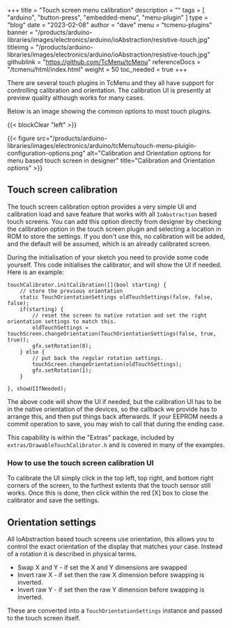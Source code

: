 +++
title = "Touch screen menu calibration"
description = ""
tags = [ "arduino", "button-press", "embedded-menu", "menu-plugin" ]
type = "blog"
date = "2023-02-08"
author =  "dave"
menu = "tcmenu-plugins"
banner = "/products/arduino-libraries/images/electronics/arduino/ioAbstraction/resistive-touch.jpg"
titleimg = "/products/arduino-libraries/images/electronics/arduino/ioAbstraction/resistive-touch.jpg"
githublink = "https://github.com/TcMenu/tcMenu"
referenceDocs = "/tcmenu/html/index.html"
weight = 50
toc_needed = true
+++

There are several touch plugins in TcMenu and they all have support for controlling calibration and orientation. The calibration UI is presently at preview quality although works for many cases. 

Below is an image showing the common options to most touch plugins.

{{< blockClear "left" >}}

{{< figure src="/products/arduino-libraries/images/electronics/arduino/tcMenu/touch-menu-pluigin-configuration-options.png" alt="Calibration and Orientation options for menu based touch screen in designer" title="Calibration and Orientation options" >}}

## Touch screen calibration

The touch screen calibration option provides a very simple UI and calibration load and save feature that works with all `IoAbstraction` based touch screens. You can add this option directly from designer by checking the calibration option in the touch screen plugin and selecting a location in ROM to store the settings. If you don't use this, no calibration will be added, and the default will be assumed, which is an already calibrated screen.

During the initialisation of your sketch you need to provide some code yourself. This code initialises the calibrator, and will show the UI if needed. Here is an example:

    touchCalibrator.initCalibration([](bool starting) {
        // store the previous orientation
        static TouchOrientationSettings oldTouchSettings(false, false, false);
        if(starting) {
            // reset the screen to native rotation and set the right orientation settings to match this.
            oldTouchSettings = touchScreen.changeOrientation(TouchOrientationSettings(false, true, true));
            gfx.setRotation(0);
        } else {
            // put back the regular rotation settings.
            touchScreen.changeOrientation(oldTouchSettings);
            gfx.setRotation(1);
        }

    }, showUIIfNeeded);

The above code will show the UI if needed, but the calibration UI has to be in the native orientation of the devices, so the callback we provide has to arrange this, and then put things back afterwards. If your EEPROM needs a commit operation to save, you may wish to call that during the ending case.

This capability is within the "Extras" package, included by `extras/DrawableTouchCalibrator.h` and is covered in many of the examples.

### How to use the touch screen calibration UI

To calibrate the UI simply click in the top left, top right, and bottom right corners of the screen, to the furthest extents that the touch sensor still works. Once this is done, then click within the red [X] box to close the calibrator and save the settings. 

## Orientation settings

All IoAbstraction based touch screens use orientation, this allows you to control the exact orientation of the display that matches your case. Instead of a rotation it is described in physical terms.

* Swap X and Y - if set the X and Y dimensions are swapped
* Invert raw X - if set then the raw X dimension before swapping is inverted.
* Invert raw Y - if set then the raw Y dimension before swapping is inverted.

These are converted into a `TouchOrientationSettings` instance and passed to the touch screen itself.
